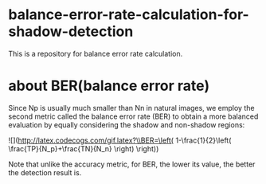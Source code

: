 # balance-error-rate-calculation-for-shadow-detection
This is a repository for balance error rate calculation.
# about BER(balance error rate)
Since Np is usually much smaller than Nn in natural images, we employ the second metric called the balance error rate (BER) to obtain a more balanced evaluation by equally considering the shadow and non-shadow regions:

![](http://latex.codecogs.com/gif.latex?\\BER=\left( 1-\frac{1}{2}\left( \frac{TP}{N_p}+\frac{TN}{N_n} \right) \right))

Note that unlike the accuracy metric, for BER, the lower its value, the better the detection result is.

